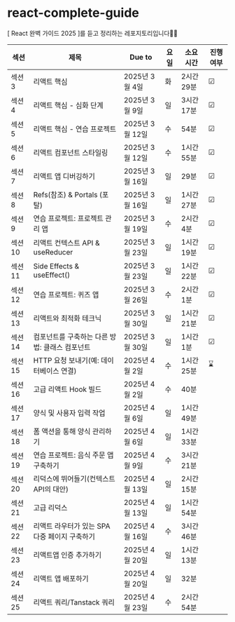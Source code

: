 # react-complete-guide
[ React 완벽 가이드 2025 ]를 듣고 정리하는 레포지토리입니다👩‍💻

| 섹션 | 제목| Due to | 요일 | 소요 시간 | 진행 여부 |
|-------|-----|--------|-------|----------|-----------|
| 섹션 3 | 리액트 핵심 | 2025년 3월 4일 | 화 | 2시간 29분 | ☑ |
| 섹션 4 | 리액트 핵심 - 심화 단계 | 2025년 3월 9일 | 일 | 3시간 17분 | ☑  |
| 섹션 5 | 리액트 핵심 - 연습 프로젝트 | 2025년 3월 12일 | 수 | 54분 | ☑  |
| 섹션 6 | 리액트 컴포넌트 스타일링 | 2025년 3월 12일 | 수 | 1시간 55분 | ☑  |
| 섹션 7 | 리액트 앱 디버깅하기 | 2025년 3월 16일 | 일 | 29분 | ☑  |
| 섹션 8 | Refs(참조) & Portals (포탈) | 2025년 3월 16일 | 일 | 1시간 27분 | ☑  |
| 섹션 9 | 연습 프로젝트: 프로젝트 관리 앱 | 2025년 3월 19일 | 수 | 2시간 4분 |  ☑ |
| 섹션 10 | 리액트 컨텍스트 API & useReducer | 2025년 3월 23일 | 일 | 1시간 19분 |  ☑ |
| 섹션 11 | Side Effects & useEffect() | 2025년 3월 23일 | 일 | 1시간 22분 | ☑  |
| 섹션 12 | 연습 프로젝트: 퀴즈 앱 | 2025년 3월 26일 | 수 | 2시간 1분 | ☑  |
| 섹션 13 | 리액트와 최적화 테크닉 | 2025년 3월 30일 | 일 | 1시간 21분 |  ☑ |
| 섹션 14 | 컴포넌트를 구축하는 다른 방법: 클래스 컴포넌트 | 2025년 3월 30일 | 일 | 1시간 1분 | ☑  |
| 섹션 15 | HTTP 요청 보내기(예: 데이터베이스 연결) | 2025년 4월 2일 | 수 | 1시간 25분 | ⌛  |
| 섹션 16 | 고급 리액트 Hook 빌드 | 2025년 4월 2일 | 수 | 40분 |   |
| 섹션 17 | 양식 및 사용자 입력 작업 | 2025년 4월 6일 | 일 | 1시간 49분 |   |
| 섹션 18 | 폼 액션을 통해 양식 관리하기 | 2025년 4월 6일 | 일 | 1시간 33분 |   |
| 섹션 19 | 연습 프로젝트: 음식 주문 앱 구축하기 | 2025년 4월 9일 | 수 | 3시간 21분 |   |
| 섹션 20 | 리덕스에 뛰어들기(컨텍스트 API의 대안) | 2025년 4월 13일 | 일 | 2시간 15분 |   |
| 섹션 21 | 고급 리덕스 | 2025년 4월 13일 | 일 | 1시간 54분 |   |
| 섹션 22 | 리액트 라우터가 있는 SPA 다중 페이지 구축하기 | 2025년 4월 16일 | 수 | 3시간 46분 |   |
| 섹션 23 | 리액트앱 인증 추가하기 | 2025년 4월 20일 | 일 | 1시간 13분 |   |
| 섹션 24 | 리액트 앱 배포하기 | 2025년 4월 20일 | 일 | 32분 |   |
| 섹션 25 | 리액트 쿼리/Tanstack 쿼리 | 2025년 4월 23일 | 수 | 2시간 54분 |   |

